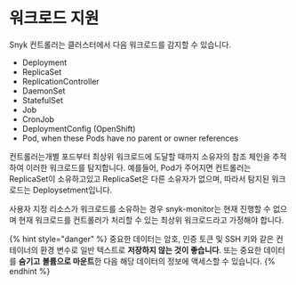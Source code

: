 # 워크로드 지원

Snyk 컨트롤러는 클러스터에서 다음 워크로드를 감지할 수 있습니다.

* Deployment
* ReplicaSet
* ReplicationController
* DaemonSet
* StatefulSet
* Job
* CronJob
* DeploymentConfig (OpenShift)
* Pod, when these Pods have no parent or owner references

컨트롤러는개별 포드부터 최상위 워크로드에 도달할 때까지 소유자의 참조 체인을 추적하여 이러한 워크로드를 탐지합니다. 예를들어, Pod가 주어지면 컨트롤러는 ReplicaSet이 소유하고있고 ReplicaSet은 다른 소유자가 없으며, 따라서 탐지된 워크로드는 Deploysetment입니다.

사용자 지정 리소스가 워크로드를 소유하는 경우 snyk-monitor는 현재 진행할 수 없으며 현재 워크로드를 컨트롤러가 처리할 수 있는 최상위 워크로드라고 가정해야 합니다.

{% hint style="danger" %}
중요한 데이터는 암호, 인증 토큰 및 SSH 키와 같은 컨테이너의 환경 변수로 일반 텍스트로 **저장하지 않는 것이 좋습니다**. 또는 중요한 데이터를 **숨기고** **볼륨으로 마운트**한 다음 해당 데이터의 정보에 액세스할 수 있습니다.
{% endhint %}
